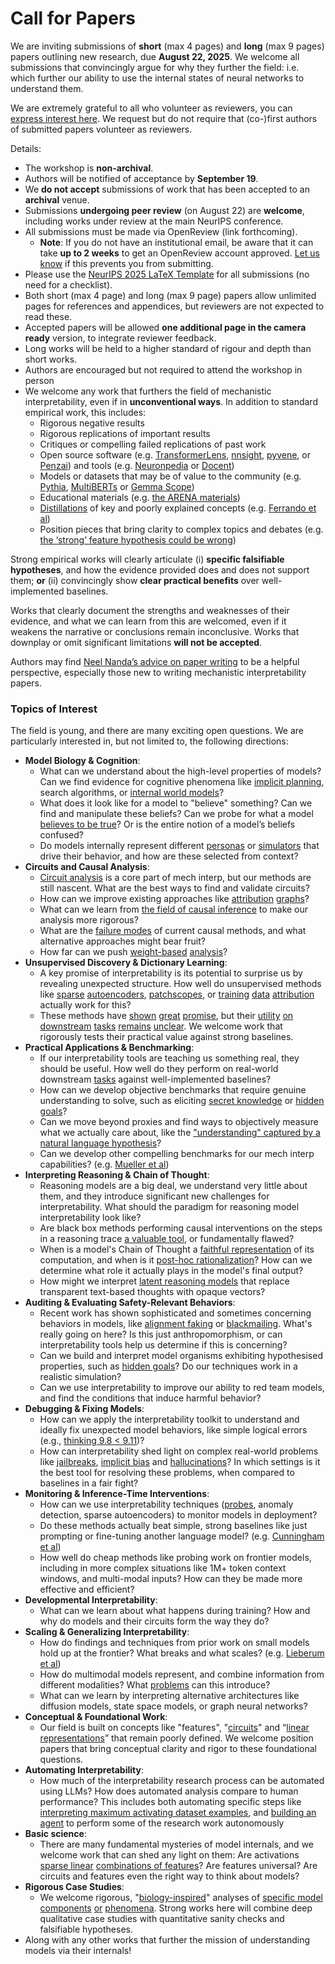 # Call for Papers
We are inviting submissions of **short** (max 4 pages) and **long** (max 9 pages) papers outlining new research, due **August 22, 2025**. We welcome all submissions that convincingly argue for why they further the field: i.e. which further our ability to use the internal states of neural networks to understand them. 

We are extremely grateful to all who volunteer as reviewers, you can [express interest here](https://www.google.com/url?q=https://docs.google.com/forms/d/e/1FAIpQLSdiw1SJllzoTz_nqzDTzTOGb9DV3W_truQyh-WvYj_QGIi7Mg/viewform?usp%3Ddialog&sa=D&source=editors&ust=1752941193670725&usg=AOvVaw2vw7tAiZ9ae6b_kv-VG9xl). We request but do not require that (co-)first authors of submitted papers volunteer as reviewers. 

Details: 
* The workshop is **non-archival**.
* Authors will be notified of acceptance by **September 19**.
* We **do not accept** submissions of work that has been accepted to an **archival** venue.
* Submissions **undergoing peer review** (on August 22) are **welcome**, including works under review at the main NeurIPS conference.
* All submissions must be made via OpenReview (link forthcoming).
  * **Note**: If you do not have an institutional email, be aware that it can take **up to 2 weeks** to get an OpenReview account approved. [Let us know](mailto:neurips2025@mechinterpworkshop.com) if this prevents you from submitting.
* Please use the [NeurIPS 2025 LaTeX Template](https://www.google.com/url?q=https://media.neurips.cc/Conferences/NeurIPS2025/Styles.zip&sa=D&source=editors&ust=1752941193672052&usg=AOvVaw1kR9o1Pf8SIg8bO-T7Y-Xr) for all submissions (no need for a checklist).
* Both short (max 4 page) and long (max 9 page) papers allow unlimited pages for references and appendices, but reviewers are not expected to read these.
* Accepted papers will be allowed **one additional page in the camera ready** version, to integrate reviewer feedback.
* Long works will be held to a higher standard of rigour and depth than short works.
* Authors are encouraged but not required to attend the workshop in person
* We welcome any work that furthers the field of mechanistic interpretability, even if in **unconventional ways**. In addition to standard empirical work, this includes:
  * Rigorous negative results
  * Rigorous replications of important results
  * Critiques or compelling failed replications of past work
  * Open source software (e.g. [TransformerLens](https://www.google.com/url?q=https://github.com/neelnanda-io/TransformerLens&sa=D&source=editors&ust=1752941193673286&usg=AOvVaw3olQynPXVLwpiBmowbPE2S), [nnsight](https://www.google.com/url?q=https://github.com/ndif-team/nnsight&sa=D&source=editors&ust=1752941193673367&usg=AOvVaw1K96quEjTgtJ6Iq8oBlm3t), [pyvene](https://www.google.com/url?q=https://github.com/stanfordnlp/pyvene/tree/main/pyvene/models/mlp&sa=D&source=editors&ust=1752941193673442&usg=AOvVaw30uz0nlAgsr95UlkiTmxAp), or [Penzai](https://www.google.com/url?q=https://github.com/google-deepmind/penzai&sa=D&source=editors&ust=1752941193673518&usg=AOvVaw1Id8ASJ_dnVeBAC9eGH1dL)) and tools (e.g. [Neuronpedia](https://www.google.com/url?q=http://neuronpedia.org&sa=D&source=editors&ust=1752941193673609&usg=AOvVaw1WlHg1O4vJ-SC7lrhTBzgd) or [Docent](https://www.google.com/url?q=https://transluce.org/introducing-docent&sa=D&source=editors&ust=1752941193673689&usg=AOvVaw3MCRzmiewJg_ItOwG-3ECx))
  * Models or datasets that may be of value to the community (e.g. [Pythia](https://www.google.com/url?q=https://arxiv.org/abs/2304.01373&sa=D&source=editors&ust=1752941193673841&usg=AOvVaw2eMGA4Rqd0zxoFAlNpR7ye), [MultiBERTs](https://www.google.com/url?q=https://arxiv.org/abs/2106.16163&sa=D&source=editors&ust=1752941193673905&usg=AOvVaw0HbkO7ffharIliOpY5uB1d) or [Gemma Scope](https://www.google.com/url?q=https://arxiv.org/abs/2408.05147&sa=D&source=editors&ust=1752941193673970&usg=AOvVaw0KsZQiAahEc9xgeUrNdHgr))
  * Educational materials (e.g. [the ARENA materials](https://www.google.com/url?q=https://arena3-chapter1-transformer-interp.streamlit.app/&sa=D&source=editors&ust=1752941193674152&usg=AOvVaw3YN175dzdASrG6VpMn2uA_))
  * [Distillations](https://www.google.com/url?q=https://distill.pub/2017/research-debt/&sa=D&source=editors&ust=1752941193674247&usg=AOvVaw0JUM9bYppAJM49hDUpRRRu) of key and poorly explained concepts (e.g. [Ferrando et al](https://www.google.com/url?q=https://arxiv.org/abs/2405.00208&sa=D&source=editors&ust=1752941193674372&usg=AOvVaw0eppC-ZZ35WqsInHl7Efdk))
  * Position pieces that bring clarity to complex topics and debates (e.g. [the ‘strong’ feature hypothesis could be wrong](https://www.google.com/url?q=https://www.alignmentforum.org/posts/tojtPCCRpKLSHBdpn/the-strong-feature-hypothesis-could-be-wrong&sa=D&source=editors&ust=1752941193674662&usg=AOvVaw3pnYUoz1jC1cwpgXZuE8oe))

Strong empirical works will clearly articulate (i) **specific falsifiable hypotheses**, and how the evidence provided does and does not support them; **or** (ii) convincingly show **clear practical benefits** over well-implemented baselines. 

Works that clearly document the strengths and weaknesses of their evidence, and what we can learn from this are welcomed, even if it weakens the narrative or conclusions remain inconclusive. Works that downplay or omit significant limitations **will not be accepted**. 

Authors may find [Neel Nanda’s advice on paper writing](https://www.google.com/url?q=https://www.alignmentforum.org/posts/eJGptPbbFPZGLpjsp/highly-opinionated-advice-on-how-to-write-ml-papers&sa=D&source=editors&ust=1752941193675637&usg=AOvVaw1kAlN9zwFxIPd9Y9s_XFwL) to be a helpful perspective, especially those new to writing mechanistic interpretability papers. 
### Topics of Interest
The field is young, and there are many exciting open questions. We are particularly interested in, but not limited to, the following directions: 
* **Model Biology & Cognition**:
  * What can we understand about the high-level properties of models? Can we find evidence for cognitive phenomena like [implicit planning](https://www.google.com/url?q=https://transformer-circuits.pub/2025/attribution-graphs/biology.html%23dives-poems&sa=D&source=editors&ust=1752941193676262&usg=AOvVaw17AbKMgQiHBCVU8mPDVOes), search algorithms, or [internal world models](https://www.google.com/url?q=https://arxiv.org/abs/2210.13382&sa=D&source=editors&ust=1752941193676367&usg=AOvVaw2ctO0xNPKaDlBlQroKRs8M)?
  * What does it look like for a model to "believe" something? Can we find and manipulate these beliefs? Can we probe for what a model [believes to be true](https://www.google.com/url?q=https://arxiv.org/abs/2310.06824&sa=D&source=editors&ust=1752941193676573&usg=AOvVaw024RBObYOAYrncC1SgCs2v)? Or is the entire notion of a model’s beliefs confused?
  * Do models internally represent different [personas](https://www.google.com/url?q=https://arxiv.org/abs/2406.12094&sa=D&source=editors&ust=1752941193676737&usg=AOvVaw2lx55l_WF10pjf8Oa1FkLn) or [simulators](https://www.google.com/url?q=https://www.nature.com/articles/s41586-023-06647-8&sa=D&source=editors&ust=1752941193676808&usg=AOvVaw3Hxgge52eKnd5qCWMw_IGA) that drive their behavior, and how are these selected from context?
* **Circuits and Causal Analysis**:
  * [Circuit analysis](https://www.google.com/url?q=https://distill.pub/2020/circuits/zoom-in/&sa=D&source=editors&ust=1752941193677025&usg=AOvVaw3ijS2_46X75jOEsReuJjVL) is a core part of mech interp, but our methods are still nascent. What are the best ways to find and validate circuits?
  * How can we improve existing approaches like [attribution](https://www.google.com/url?q=https://arxiv.org/abs/2406.11944&sa=D&source=editors&ust=1752941193677321&usg=AOvVaw0ZVgvPxovCGsI2B64Og7xD) [graphs](https://www.google.com/url?q=https://transformer-circuits.pub/2025/attribution-graphs/methods.html&sa=D&source=editors&ust=1752941193677432&usg=AOvVaw25GEWcA8SVLxSW0fIa48Iz)?
  * What can we learn from [the field of causal inference](https://www.google.com/url?q=https://arxiv.org/abs/2407.04690&sa=D&source=editors&ust=1752941193677616&usg=AOvVaw2oCOufZy_DWqTzYQVflI5L) to make our analysis more rigorous?
  * What are the [failure modes](https://www.google.com/url?q=https://arxiv.org/abs/2307.15771&sa=D&source=editors&ust=1752941193677757&usg=AOvVaw3Y3NkrNDIVZ_ZiqtQNr12M) of current causal methods, and what alternative approaches might bear fruit?
  * How far can we push [weight-based](https://www.google.com/url?q=https://arxiv.org/abs/2301.05217&sa=D&source=editors&ust=1752941193677959&usg=AOvVaw0L_PmFdHjIaTbB1JQXw_2b) [analysis](https://www.google.com/url?q=https://arxiv.org/abs/2410.08417&sa=D&source=editors&ust=1752941193678018&usg=AOvVaw3ARFZSdHvho7EKgTxvP_Km)?
* **Unsupervised Discovery & Dictionary Learning**:
  * A key promise of interpretability is its potential to surprise us by revealing unexpected structure. How well do unsupervised methods like [sparse](https://www.google.com/url?q=https://arxiv.org/abs/2103.15949&sa=D&source=editors&ust=1752941193678400&usg=AOvVaw3XXKVVKCeKPyZKR-4nZG73) [autoencoders](https://www.google.com/url?q=https://transformer-circuits.pub/2023/monosemantic-features&sa=D&source=editors&ust=1752941193678508&usg=AOvVaw3_mEBld4uwk3XX1Oyuj-KW), [patch](https://www.google.com/url?q=https://arxiv.org/abs/2401.06102&sa=D&source=editors&ust=1752941193678563&usg=AOvVaw2tewRMEInhwBBdD_BADWIf)[scopes](https://www.google.com/url?q=https://arxiv.org/abs/2403.10949v2&sa=D&source=editors&ust=1752941193678611&usg=AOvVaw0SRwB9C6-P4ip2dkN2nuUy), or [training](https://www.google.com/url?q=https://proceedings.mlr.press/v70/koh17a?ref%3Dhttps://githubhelp.com&sa=D&source=editors&ust=1752941193678694&usg=AOvVaw3FWY4L6RkDDjflUVxfZY8W) [data](https://www.google.com/url?q=https://arxiv.org/abs/2308.03296&sa=D&source=editors&ust=1752941193678750&usg=AOvVaw2S1HUl75koXkGaXP5U-IJg) [attribution](https://www.google.com/url?q=https://arxiv.org/abs/2205.11482&sa=D&source=editors&ust=1752941193678809&usg=AOvVaw2KUnojAjuSGtpwjxwFE_u0) actually work for this?
  * These methods have [shown](https://www.google.com/url?q=https://transformer-circuits.pub/2024/scaling-monosemanticity/index.html&sa=D&source=editors&ust=1752941193679010&usg=AOvVaw1y_jqVnDXFTiU4KfXR4X-e) [great](https://www.google.com/url?q=https://transformer-circuits.pub/2025/attribution-graphs/biology.html&sa=D&source=editors&ust=1752941193679092&usg=AOvVaw1FvUsofgHe2EUt7yPEC3j6) [promise](https://www.google.com/url?q=https://arxiv.org/abs/2503.10965&sa=D&source=editors&ust=1752941193679147&usg=AOvVaw0SEN-HLmcCTf-2Y3lNJ0g6), but their [utility](https://www.google.com/url?q=https://arxiv.org/abs/2502.16681&sa=D&source=editors&ust=1752941193679207&usg=AOvVaw2GCn6t3Vd4hyr5Rg17ZbU0) [on](https://www.google.com/url?q=https://www.tilderesearch.com/blog/sieve&sa=D&source=editors&ust=1752941193679272&usg=AOvVaw1MDy4r-5ngf9WWBFDtiDD-) [downstream](https://www.google.com/url?q=https://arxiv.org/abs/2501.17148&sa=D&source=editors&ust=1752941193679326&usg=AOvVaw3vYo5neiIAbMcbOYb_LgsG) [tasks](https://www.google.com/url?q=https://transformer-circuits.pub/2024/features-as-classifiers/index.html&sa=D&source=editors&ust=1752941193679403&usg=AOvVaw2iHawYZ811L7q5UpchOcDX) [remains](https://www.google.com/url?q=https://arxiv.org/abs/2502.04382&sa=D&source=editors&ust=1752941193679457&usg=AOvVaw0836yKVeLecat0J4ZBEPh7) [unclear](https://www.google.com/url?q=https://www.alignmentforum.org/posts/4uXCAJNuPKtKBsi28/negative-results-for-saes-on-downstream-tasks&sa=D&source=editors&ust=1752941193679547&usg=AOvVaw0xdZDsUgW7EG_0xLvbcIXJ). We welcome work that rigorously tests their practical value against strong baselines.
* **Practical Applications & Benchmarking**:
  * If our interpretability tools are teaching us something real, they should be useful. How well do they perform on real-world downstream [tasks](https://www.google.com/url?q=https://www.lesswrong.com/posts/wGRnzCFcowRCrpX4Y/downstream-applications-as-validation-of-interpretability&sa=D&source=editors&ust=1752941193679969&usg=AOvVaw1Am0o2Z-Smr5w7oXmvcb3R) against well-implemented baselines?
  * How can we develop objective benchmarks that require genuine understanding to solve, such as eliciting [secret knowledge](https://www.google.com/url?q=https://arxiv.org/abs/2505.14352&sa=D&source=editors&ust=1752941193680191&usg=AOvVaw3L1prMxBUB-iixUjkUc3sb) or [hidden goals](https://www.google.com/url?q=https://arxiv.org/abs/2503.10965&sa=D&source=editors&ust=1752941193680252&usg=AOvVaw3UOcOZtHLug3ctKRZMyAO6)?
  * Can we move beyond proxies and find ways to objectively measure what we actually care about, like the ["understanding" captured by a natural language hypothesis](https://www.google.com/url?q=https://arxiv.org/abs/2502.04382&sa=D&source=editors&ust=1752941193680481&usg=AOvVaw3d-5y5GLaEWv1k1wn5JQVb)?
  * Can we develop other compelling benchmarks for our mech interp capabilities? (e.g. [Mueller et al](https://www.google.com/url?q=https://arxiv.org/abs/2504.13151&sa=D&source=editors&ust=1752941193680633&usg=AOvVaw1LDHg8qbc0dxfxsGIGd5IE))
* **Interpreting Reasoning & Chain of Thought**:
  * Reasoning models are a big deal, we understand very little about them, and they introduce significant new challenges for interpretability. What should the paradigm for reasoning model interpretability look like?
  * Are black box methods performing causal interventions on the steps in a reasoning trace [a valuable tool](https://www.google.com/url?q=https://arxiv.org/abs/2506.19143&sa=D&source=editors&ust=1752941193681113&usg=AOvVaw18lTh9l2v269I4K15l-UTg), or fundamentally flawed?
  * When is a model's Chain of Thought a [faithful representation](https://www.google.com/url?q=https://arxiv.org/abs/2305.04388&sa=D&source=editors&ust=1752941193681271&usg=AOvVaw35PmqH54mWdJxZKe1WI_RX) of its computation, and when is it [post-hoc rationalization](https://www.google.com/url?q=https://arxiv.org/abs/2503.08679&sa=D&source=editors&ust=1752941193681371&usg=AOvVaw1SfT8Rdmn76I2hkaCTuIOm)? How can we determine what role it actually plays in the model's final output?
  * How might we interpret [latent reasoning models](https://www.google.com/url?q=https://arxiv.org/abs/2412.06769&sa=D&source=editors&ust=1752941193681557&usg=AOvVaw2b5erhUCHV_yjTCF_tzMjF) that replace transparent text-based thoughts with opaque vectors?
* **Auditing & Evaluating Safety-Relevant Behaviors**:
  * Recent work has shown sophisticated and sometimes concerning behaviors in models, like [alignment faking](https://www.google.com/url?q=https://arxiv.org/abs/2412.14093&sa=D&source=editors&ust=1752941193681870&usg=AOvVaw15HTyHoNVxLP-0FAbnGoAq) or [blackmailing](https://www.google.com/url?q=https://www.anthropic.com/research/agentic-misalignment&sa=D&source=editors&ust=1752941193681942&usg=AOvVaw356UuIpYd1grz-eHLI7XCC). What's really going on here? Is this just anthropomorphism, or can interpretability tools help us determine if this is concerning?
  * Can we build and interpret model organisms exhibiting hypothesised properties, such as [hidden goals](https://www.google.com/url?q=https://arxiv.org/abs/2503.10965&sa=D&source=editors&ust=1752941193682251&usg=AOvVaw3bpQZ6jrrjugdSPnHWRbOG)? Do our techniques work in a realistic simulation?
  * Can we use interpretability to improve our ability to red team models, and find the conditions that induce harmful behavior?
* **Debugging & Fixing Models**:
  * How can we apply the interpretability toolkit to understand and ideally fix unexpected model behaviors, like simple logical errors (e.g., [thinking 9.8 < 9.11](https://www.google.com/url?q=https://transluce.org/observability-interface&sa=D&source=editors&ust=1752941193682753&usg=AOvVaw1oqkaiO2I2SoyQbTshANpM))?
  * How can interpretability shed light on complex real-world problems like [jailbreaks](https://www.google.com/url?q=https://transformer-circuits.pub/2025/attribution-graphs/biology.html%23dives-jailbreak&sa=D&source=editors&ust=1752941193682963&usg=AOvVaw2nS2izy-BnfwP4S5sn76Bh), [implicit bias](https://www.google.com/url?q=https://arxiv.org/abs/2506.10922&sa=D&source=editors&ust=1752941193683115&usg=AOvVaw1WjMxMpumFzDDS0zeAn-2r) and [hallucinations](https://www.google.com/url?q=https://arxiv.org/abs/2411.14257&sa=D&source=editors&ust=1752941193683184&usg=AOvVaw1l_i23ROQI2rsx523VJTWQ)? In which settings is it the best tool for resolving these problems, when compared to baselines in a fair fight?
* **Monitoring & Inference-Time Interventions**:
  * How can we use interpretability techniques ([probes](https://www.google.com/url?q=https://arxiv.org/abs/2102.12452&sa=D&source=editors&ust=1752941193683540&usg=AOvVaw04zmBa_TxKOeHbrLDoUG_z), anomaly detection, sparse autoencoders) to monitor models in deployment?
  * Do these methods actually beat simple, strong baselines like just prompting or fine-tuning another language model? (e.g. [Cunningham et al](https://www.google.com/url?q=https://alignment.anthropic.com/2025/cheap-monitors/&sa=D&source=editors&ust=1752941193683813&usg=AOvVaw1lOPy3wFZlxGVkgmG7xslL))
  * How well do cheap methods like probing work on frontier models, including in more complex situations like 1M+ token context windows, and multi-modal inputs? How can they be made more effective and efficient?
* **Developmental Interpretability**:
  * What can we learn about what happens during training? How and why do models and their circuits form the way they do?
* **Scaling & Generalizing Interpretability**:
  * How do findings and techniques from prior work on small models hold up at the frontier? What breaks and what scales? (e.g. [Lieberum et al](https://www.google.com/url?q=https://arxiv.org/abs/2307.09458&sa=D&source=editors&ust=1752941193684630&usg=AOvVaw19X_Cv84Djdgj_lMer8nnQ))
  * How do multimodal models represent, and combine information from different modalities? What [problems](https://www.google.com/url?q=https://openreview.net/pdf?id%3DVUhRdZp8ke&sa=D&source=editors&ust=1752941193684817&usg=AOvVaw327fy1xLZUlviee0fNtXdy) can this introduce?
  * What can we learn by interpreting alternative architectures like diffusion models, state space models, or graph neural networks?
* **Conceptual & Foundational Work**:
  * Our field is built on concepts like "features", "[circuits](https://www.google.com/url?q=https://distill.pub/2020/circuits/zoom-in/&sa=D&source=editors&ust=1752941193685197&usg=AOvVaw1nJtR4H_LH9FGFRJmV8URj)" and “[linear representations](https://www.google.com/url?q=https://transformer-circuits.pub/2024/july-update/index.html%23linear-representations&sa=D&source=editors&ust=1752941193685303&usg=AOvVaw3omxgJfr_28cHZdQVk3fY5)” that remain poorly defined. We welcome position papers that bring conceptual clarity and rigor to these foundational questions.
* **Automating Interpretability**:
  * How much of the interpretability research process can be automated using LLMs? How does automated analysis compare to human performance? This includes both automating specific steps like [interpreting maximum activating dataset examples](https://www.google.com/url?q=https://openaipublic.blob.core.windows.net/neuron-explainer/paper/index.html&sa=D&source=editors&ust=1752941193685823&usg=AOvVaw1OtDxHKN6KOeRS5k1Vh0YE), and [building an agent](https://www.google.com/url?q=https://arxiv.org/abs/2404.14394&sa=D&source=editors&ust=1752941193685909&usg=AOvVaw2ilSblSFTaauL2WuUUlAHs) to perform some of the research work autonomously
* **Basic science**:
  * There are many fundamental mysteries of model internals, and we welcome work that can shed any light on them: Are activations [sparse linear](https://www.google.com/url?q=https://arxiv.org/abs/1601.03764&sa=D&source=editors&ust=1752941193686280&usg=AOvVaw1p0ZALhdrfdrBKAuclG4xC) [combinations of features](https://www.google.com/url?q=https://transformer-circuits.pub/2022/toy_model/index.html&sa=D&source=editors&ust=1752941193686374&usg=AOvVaw0tx6MYfga1aAdYjeRCkJwm)? Are features universal? Are circuits and features even the right way to think about models?
* **Rigorous Case Studies**:
  * We welcome rigorous, "[biology-inspired](https://www.google.com/url?q=https://distill.pub/2020/circuits/curve-circuits/&sa=D&source=editors&ust=1752941193686664&usg=AOvVaw37Nr9ZO8cDdFgrGRMdW3q_)" analyses of [specific model](https://www.google.com/url?q=https://arxiv.org/abs/2310.04625&sa=D&source=editors&ust=1752941193686736&usg=AOvVaw15ZSkYL4lN4bqX1XoZSfND) [components](https://www.google.com/url?q=https://transformer-circuits.pub/2024/scaling-monosemanticity/index.html&sa=D&source=editors&ust=1752941193686814&usg=AOvVaw2kJnIHPffumm4l96Sc-RZ_) [or](https://www.google.com/url?q=https://arxiv.org/abs/2305.01610&sa=D&source=editors&ust=1752941193686867&usg=AOvVaw1Ia8hzb1qOeaFG0R2J6OFu) [phenomena](https://www.google.com/url?q=https://arxiv.org/abs/2306.09346&sa=D&source=editors&ust=1752941193686920&usg=AOvVaw1dSRBZTKIzzBJZLEsqTjQm). Strong works here will combine deep qualitative case studies with quantitative sanity checks and falsifiable hypotheses.
* Along with any other works that further the mission of understanding models via their internals!